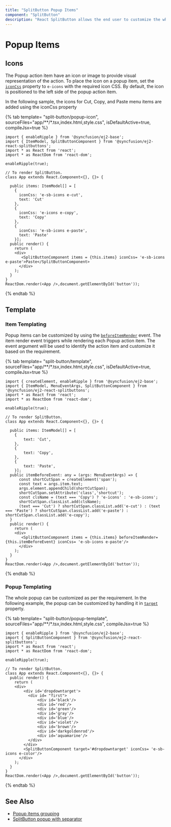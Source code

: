 ```yaml
---
title: "SplitButton Popup Items"
component: "SplitButton"
description: "React SplitButton allows the end user to customize the whole popup or action items in popup using templates, and to place icons in popup items."
---
```


# Popup Items

## Icons

The Popup action item have an icon or image to provide visual representation of the action. To place the icon on a popup item,
set the [`iconCss`](../api/split-button#iconcss) property to `e-icons` with the required icon CSS. By default,
the icon is positioned to the left side of the popup action item.

In the following sample, the icons for Cut, Copy, and Paste menu items are
added using the iconCss property

{% tab template= "split-button/popup-icon", sourceFiles="app/**/*.tsx,index.html,style.css", isDefaultActive=true, compileJsx=true %}

```tsx
import { enableRipple } from '@syncfusion/ej2-base';
import { ItemModel, SplitButtonComponent } from '@syncfusion/ej2-react-splitbuttons';
import * as React from 'react';
import * as ReactDom from 'react-dom';

enableRipple(true);

// To render SplitButton.
class App extends React.Component<{}, {}> {

  public items: ItemModel[] = [
    {
      iconCss: 'e-sb-icons e-cut',
      text: 'Cut'
    },
    {
      iconCss: 'e-icons e-copy',
      text: 'Copy'
    },
    {
      iconCss: 'e-sb-icons e-paste',
      text: 'Paste'
    }];
  public render() {
    return (
    <div>
       <SplitButtonComponent items = {this.items} iconCss= 'e-sb-icons e-paste'>Paste</SplitButtonComponent>
      </div>
    );
  }
}
ReactDom.render(<App />,document.getElementById('button'));

```

{% endtab %}

## Template

### Item Templating

Popup items can be customized by using the [`beforeItemRender`](../api/split-button#beforeitemrender) event. The item render
event triggers while rendering each Popup action item. The event argument will be used to identify the action item and customize it based
on the requirement.

{% tab template= "split-button/template", sourceFiles="app/**/*.tsx,index.html,style.css", isDefaultActive=true, compileJsx=true %}

```tsx
import { createElement, enableRipple } from '@syncfusion/ej2-base';
import { ItemModel, MenuEventArgs, SplitButtonComponent } from '@syncfusion/ej2-react-splitbuttons';
import * as React from 'react';
import * as ReactDom from 'react-dom';

enableRipple(true);

// To render SplitButton.
class App extends React.Component<{}, {}> {

  public items: ItemModel[] = [
    {
        text: 'Cut',
    },
    {
        text: 'Copy',
    },
    {
        text: 'Paste',
    }];
  public itemBeforeEvent: any = (args: MenuEventArgs) => {
      const shortCutSpan = createElement('span');
      const text = args.item.text;
      args.element.appendChild(shortCutSpan);
      shortCutSpan.setAttribute('class','shortcut');
      const clsName = (text === 'Copy') ? 'e-icons' : 'e-sb-icons';
      shortCutSpan.classList.add(clsName);
      (text === 'Cut') ? shortCutSpan.classList.add('e-cut') : (text === 'Paste') ? shortCutSpan.classList.add('e-paste') : shortCutSpan.classList.add('e-copy');
  }
  public render() {
    return (
    <div>
       <SplitButtonComponent items = {this.items} beforeItemRender= {this.itemBeforeEvent} iconCss= 'e-sb-icons e-paste'/>
      </div>
    );
  }
}
ReactDom.render(<App />,document.getElementById('button'));

```

{% endtab %}

### Popup Templating

The whole popup can be customized as per the requirement. In the following example, the popup can be
customized by handling it in [`target`](../api/split-button#target) property.

{% tab template= "split-button/popup-template", sourceFiles="app/**/*.tsx,index.html,style.css", compileJsx=true %}

```tsx
import { enableRipple } from '@syncfusion/ej2-base';
import { SplitButtonComponent } from '@syncfusion/ej2-react-splitbuttons';
import * as React from 'react';
import * as ReactDom from 'react-dom';

enableRipple(true);

// To render SplitButton.
class App extends React.Component<{}, {}> {
  public render() {
    return (
    <div>
        <div id='dropdowntarget'>
          <div id= "first">
              <div id='black'/>
              <div id='red'/>
              <div id='green'/>
              <div id='gray'/>
              <div id='blue'/>
              <div id='violet'/>
              <div id='brown'/>
              <div id='darkgoldenrod'/>
              <div id='aquamarine'/>
          </div>
        </div>
        <SplitButtonComponent target='#dropdowntarget' iconCss= 'e-sb-icons e-color'/>
      </div>
    );
  }
}
ReactDom.render(<App />,document.getElementById('button'));

```

{% endtab %}

## See Also

* [Popup items grouping](./how-to/group-items-in-popup)
* [SplitButton popup with separator](./icons-and-separator#separator)